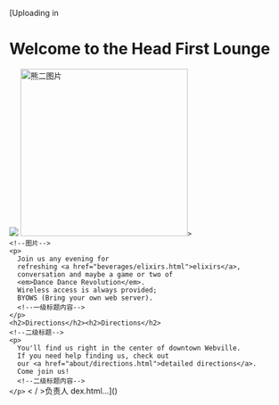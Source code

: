 
[Uploading in<!DOCTYPE html>
<html>
  <head>
    <title>Head First Lounge</title>
    <!--标题-->
    <link type="text/css" rel="stylesheet" href="lounge.css">
  </head>
  
  <body>
    <h1>Welcome to the Head First Lounge</h1>
    <!--一级标题-->
    <img src="images/drinks.gif">
    <img src="https://c-ssl.duitang.com/uploads/blog/202206/22/20220622225318_30783.jpg"alt=熊二图片
    height="300"
    
    >
    <!--图片-->
    <p>
      Join us any evening for 
      refreshing <a href="beverages/elixirs.html">elixirs</a>,
      conversation and maybe a game or two of
      <em>Dance Dance Revolution</em>.
      Wireless access is always provided;
      BYOWS (Bring your own web server).
      <!--一级标题内容-->
    </p>
    <h2>Directions</h2><h2>Directions</h2>
    <!--二级标题-->
    <p>
      You'll find us right in the center of downtown Webville.
      If you need help finding us, check out 
      our <a href="about/directions.html">detailed directions</a>.
      Come join us!
      <!--二级标题内容-->
    </p>
  </body>
</html>
<!DOCTYPE html>
   <html>
     <head>
      <title>Head First Lounge</title>
    <!--标题-->
      <style>
      a {
        text-decoration: none;
      }
    </style>
    <link type="text/css" rel="stylesheet" href="lounge.css">
  </head>   < / >负责人
dex.html…]()

